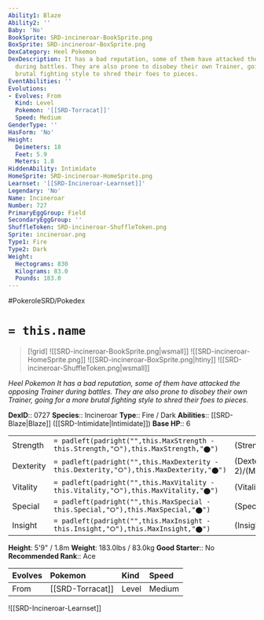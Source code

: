 ```yaml
---
Ability1: Blaze
Ability2: ''
Baby: 'No'
BookSprite: SRD-incineroar-BookSprite.png
BoxSprite: SRD-incineroar-BoxSprite.png
DexCategory: Heel Pokemon
DexDescription: It has a bad reputation, some of them have attacked the opposing Trainer
  during battles. They are also prone to disobey their own Trainer, going for a more
  brutal fighting style to shred their foes to pieces.
EventAbilities: ''
Evolutions:
- Evolves: From
  Kind: Level
  Pokemon: '[[SRD-Torracat]]'
  Speed: Medium
GenderType: ''
HasForm: 'No'
Height:
  Deimeters: 18
  Feet: 5.9
  Meters: 1.8
HiddenAbility: Intimidate
HomeSprite: SRD-incineroar-HomeSprite.png
Learnset: '[[SRD-Incineroar-Learnset]]'
Legendary: 'No'
Name: Incineroar
Number: 727
PrimaryEggGroup: Field
SecondaryEggGroup: ''
ShuffleToken: SRD-incineroar-ShuffleToken.png
Sprite: incineroar.png
Type1: Fire
Type2: Dark
Weight:
  Hectograms: 830
  Kilograms: 83.0
  Pounds: 183.0
---
```


#PokeroleSRD/Pokedex

# `= this.name`

> [!grid]
> ![[SRD-incineroar-BookSprite.png|wsmall]]
> ![[SRD-incineroar-HomeSprite.png]]
> ![[SRD-incineroar-BoxSprite.png|htiny]]
> ![[SRD-incineroar-ShuffleToken.png|wsmall]]


*Heel Pokemon*
*It has a bad reputation, some of them have attacked the opposing Trainer during battles. They are also prone to disobey their own Trainer, going for a more brutal fighting style to shred their foes to pieces.*

**DexID**:: 0727
**Species**:: Incineroar
**Type**:: Fire / Dark
**Abilities**:: [[SRD-Blaze|Blaze]] ([[SRD-Intimidate|Intimidate]])
**Base HP**:: 6

|           |                                                                                        |                                          |
| --------- | -------------------------------------------------------------------------------------- | ---------------------------------------- |
| Strength  | `= padleft(padright("",this.MaxStrength - this.Strength,"⭘"),this.MaxStrength,"⬤")`    | (Strength::3)/(MaxStrength::7)   |
| Dexterity | `= padleft(padright("",this.MaxDexterity - this.Dexterity,"⭘"),this.MaxDexterity,"⬤")` | (Dexterity:: 2)/(MaxDexterity::4) |
| Vitality  | `= padleft(padright("",this.MaxVitality - this.Vitality,"⭘"),this.MaxVitality,"⬤")`    | (Vitality::2)/(MaxVitality::5)   |
| Special   | `= padleft(padright("",this.MaxSpecial - this.Special,"⭘"),this.MaxSpecial,"⬤")`       | (Special::2)/(MaxSpecial::5)     |
| Insight   | `= padleft(padright("",this.MaxInsight - this.Insight,"⭘"),this.MaxInsight,"⬤")`       | (Insight::2)/(MaxInsight::5)     |

**Height**: 5'9" / 1.8m
**Weight**: 183.0lbs / 83.0kg
**Good Starter**:: No
**Recommended Rank**:: Ace

| Evolves   | Pokemon          | Kind   | Speed   |
|:----------|:-----------------|:-------|:--------|
| From      | [[SRD-Torracat]] | Level  | Medium  |

![[SRD-Incineroar-Learnset]]